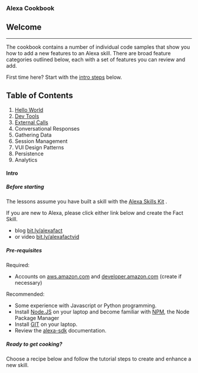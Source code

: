 

### Alexa Cookbook
## Welcome
<hr />

The cookbook contains a number of individual code samples that show you how to add a new features to an Alexa skill.
There are broad feature categories outlined below, each with a set of features you can review and add.

First time here?  Start with the [intro steps](#intro) below.

## Table of Contents

1. [Hello World](HelloWorld)
1. [Dev Tools](DevTools)
1. [External Calls](ExternalCalls)
1. Conversational Responses
1. Gathering Data
1. Session Management
1. VUI Design Patterns
1. Persistence
1. Analytics


 #### Intro <a id="intro"></a>

##### Before starting
The lessons assume you have built a skill with the [Alexa Skills Kit](https://developer.amazon.com/ask) .

If you are new to Alexa, please click either link below and create the Fact Skill.
* blog [bit.ly/alexafact](bit.ly/alexafact)
* or video [bit.ly/alexafactvid](bit.ly/alexafactvid)

##### Pre-requisites
Required:
* Accounts on [aws.amazon.com](aws.amazon.com) and [developer.amazon.com](developer.amazon.com) (create if necessary)

Recommended:
* Some experience with Javascript or Python programming.
* Install [Node.JS](https://nodejs.org/en/) on your laptop and become familiar with [NPM](https://www.npmjs.com), the Node Package Manager
* Install [GIT](http://www.git.com) on your laptop.
* Review the [alexa-sdk](https://www.npmjs.com/package/alexa-sdk) documentation.

##### Ready to get cooking?

Choose a recipe below and follow the tutorial steps to create and enhance a new skill.
